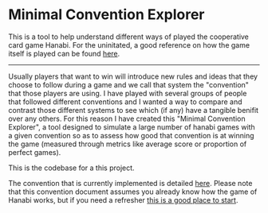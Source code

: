 # Minimal Convention Explorer
This is a tool to help understand different ways of played the cooperative card game Hanabi. For the uninitated, a good reference on how the game itself is played can be found [here](https://github.com/hanabi/hanabi.github.io/blob/main/misc/rules.md). 

---
Usually players that want to win will introduce new rules and ideas that they choose to follow during a game and we call that system the "convention" that those players are using. I have played with several groups of people that followed different conventions and I wanted a way to compare and contrast those different systems to see which (if any) have a tangible benifit over any others. For this reason I have created this "Minimal Convention Explorer", a tool designed to simulate a large number of hanabi games with a given convention so as to assess how good that convention is at winning the game (measured through metrics like average score or proportion of perfect games).

This is the codebase for a this project.

The convention that is currently implemented is detailed [here](../main/Minimal%20Convention.md). Please note that this convention document assumes you already know how the game of Hanabi works, but if you need a refresher [this is a good place to start](https://github.com/hanabi/hanabi.github.io/blob/main/misc/rules.md).